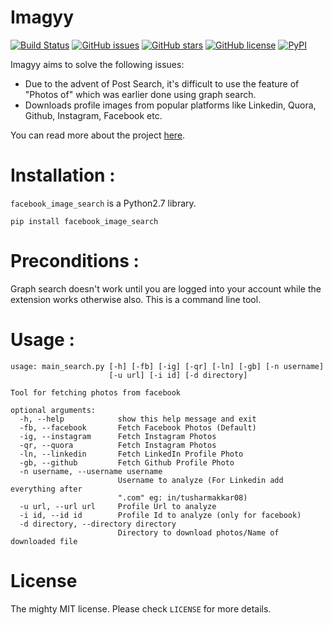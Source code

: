 Imagyy
=============

[![Build Status](https://travis-ci.org/tusharmakkar08/Imagyy.svg?branch=master)](https://travis-ci.org/tusharmakkar08/Imagyy)
[![GitHub issues](https://img.shields.io/github/issues/tusharmakkar08/Facebook_Graph_Search_Images.svg)](https://github.com/tusharmakkar08/Facebook_Graph_Search_Images/issues)
[![GitHub stars](https://img.shields.io/github/stars/tusharmakkar08/Facebook_Graph_Search_Images.svg)](https://github.com/tusharmakkar08/Facebook_Graph_Search_Images/stargazers)
[![GitHub license](https://img.shields.io/badge/license-MIT-blue.svg)](https://raw.githubusercontent.com/tusharmakkar08/Facebook_Graph_Search_Images/master/LICENSE)
[![PyPI](https://img.shields.io/pypi/v/facebook-image-search.svg?maxAge=2592000)](https://pypi.python.org/pypi/facebook_image_search)

Imagyy aims to solve the following issues:

* Due to the advent of Post Search, it's difficult to use the feature of "Photos of" which was earlier done using 
graph search. 
* Downloads profile images from popular platforms like Linkedin, Quora, Github, Instagram, Facebook etc. 

You can read more about the project [here](http://tusharmakkar08.github.io/Imagyy/). 


#  Installation : 


`facebook_image_search` is a Python2.7 library. 

    pip install facebook_image_search


# Preconditions :


Graph search doesn't work until you are logged into your account while the extension works otherwise also. 
This is a command line tool. 

# Usage :


    usage: main_search.py [-h] [-fb] [-ig] [-qr] [-ln] [-gb] [-n username]
                          [-u url] [-i id] [-d directory]
    
    Tool for fetching photos from facebook
    
    optional arguments:
      -h, --help            show this help message and exit
      -fb, --facebook       Fetch Facebook Photos (Default)
      -ig, --instagram      Fetch Instagram Photos
      -qr, --quora          Fetch Instagram Photos
      -ln, --linkedin       Fetch LinkedIn Profile Photo
      -gb, --github         Fetch Github Profile Photo
      -n username, --username username
                            Username to analyze (For Linkedin add everything after
                            ".com" eg: in/tusharmakkar08)
      -u url, --url url     Profile Url to analyze
      -i id, --id id        Profile Id to analyze (only for facebook)
      -d directory, --directory directory
                            Directory to download photos/Name of downloaded file

# License

The mighty MIT license. Please check `LICENSE` for more details.
